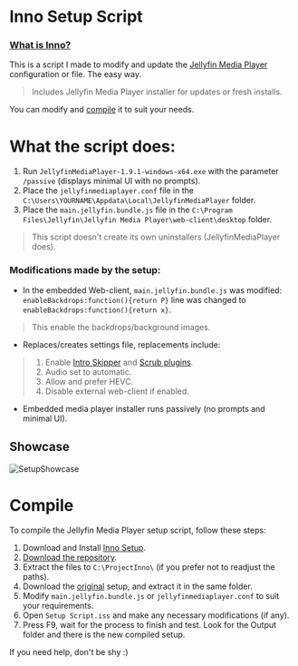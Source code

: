 # Inno Setup Script
### [What is Inno?](https://jrsoftware.org/isinfo.php)

This is a script I made to modify and update the [Jellyfin Media Player](https://github.com/jellyfin/jellyfin-media-player) configuration or file. The easy way.
> Includes Jellyfin Media Player installer for updates or fresh installs.

You can modify and [compile](https://github.com/Uncle-Tio/jellyfin-media-player-setup-script#compile) it to suit your needs.

# What the script does:

1. Run `JellyfinMediaPlayer-1.9.1-windows-x64.exe` with the parameter `/passive` (displays minimal UI with no prompts).
2. Place the `jellyfinmediaplayer.conf` file in the `C:\Users\YOURNAME\Appdata\Local\JellyfinMediaPlayer` folder.
3. Place the `main.jellyfin.bundle.js` file in the `C:\Program Files\Jellyfin\Jellyfin Media Player\web-client\desktop` folder.

> This script doesn't create its own uninstallers (JellyfinMediaPlayer does).

### Modifications made by the setup:
- In the embedded Web-client, `main.jellyfin.bundle.js` was modified:
<br>`enableBackdrops:function(){return P}` line was changed to `enableBackdrops:function(){return x}`.
> This enable the backdrops/background images.
- Replaces/creates settings file, replacements include:
> 1. Enable [Intro Skipper](https://github.com/ConfusedPolarBear/intro-skipper) and [Scrub plugins](https://github.com/nicknsy/jellyscrub).
> 2. Audio set to automatic.
> 3. Allow and prefer HEVC.
> 4. Disable external web-client if enabled.
- Embedded media player installer runs passively (no prompts and minimal UI).

## Showcase
![SetupShowcase](https://cdn.discordapp.com/attachments/1072678455478587462/1100083902242095154/Compil32_gHvN44oKpQ.gif)

# Compile

To compile the Jellyfin Media Player setup script, follow these steps:

1. Download and Install [Inno Setup](https://jrsoftware.org/isdl.php#stable).
2. [Download the repository](https://github.com/Uncle-Tio/jellyfin-media-player-setup-script/archive/refs/heads/main.zip).
3. Extract the files to `C:\ProjectInno\` (if you prefer not to readjust the paths).
4. Download the [original](https://github.com/jellyfin/jellyfin-media-player/releases/download/v1.9.1/JellyfinMediaPlayer-1.9.1-windows-x64.exe) setup, and extract it in the same folder.
5. Modify `main.jellyfin.bundle.js` or `jellyfinmediaplayer.conf` to suit your requirements.
6. Open `Setup Script.iss` and make any necessary modifications (if any).
7. Press F9, wait for the process to finish and test. Look for the Output folder and there is the new compiled setup.

If you need help, don't be shy :)

